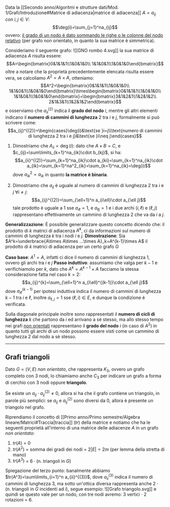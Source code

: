 Data la [[Secondo anno/Algoritmi e strutture dati/Mod. 1/Grafi/Introduzione#Matrice di adiacenza|matrice di adiacenza]] $A=a_{ij}$ con $i,j\in V$:
$$\deg(i)=\sum_{j=1}^na_{ij}$$ovvero: <u>il grado di un nodo è dato sommando le righe o le colonne del nodo relativo</u> (per grafo non orientato, in quanto la sua matrice è simmetrica).

Consideriamo il seguente grafo:
![[GNO rombo 4.svg]]
la sua matrice di adiacenza $A$ risulta essere:
$$A=\begin{bmatrix}0&1&1&1\\1&0&1&0\\
1&1&0&1\\1&0&1&0\end{bmatrix}$$
oltre a notare che la proprietà precedentemente elencata risulta essere vera, se calcoliamo $A^2=A\times A$, otteniamo:
$$A^2=\begin{bmatrix}0&1&1&1\\1&0&1&0\\
1&1&0&1\\1&0&1&0\end{bmatrix}\times\begin{bmatrix}0&1&1&1\\1&0&1&0\\
1&1&0&1\\1&0&1&0\end{bmatrix}=\begin{bmatrix}3&1&2&1\\1&2&1&2\\
2&1&3&1\\1&2&1&2\end{bmatrix}$$
e osserviamo che $a_{ii}^{(2)}$ indica il **grado del nodo** $i$, mentre gli altri elementi indicano il **numero di cammini di lunghezza** $2$ tra $i$ e $j$, formalmente si può scrivere come:
$$a_{ij}^{(2)}=\begin{cases}\deg(i)&\text{se }i=j\\\text{numero di cammini di lunghezza 2 tra i e j}&\text{se }i\neq j\end{cases}$$

1. Dimostriamo che $A_{ii}=\deg(i)$:
dato che $A\times B = C$, e $c_{ij}=\sum\limits_{k=1}^na_{ik}\cdot b_{kj}$, si ha:
$$a_{ii}^{(2)}=\sum_{k=1}^na_{ik}\cdot a_{ki}=\sum_{k=1}^na_{ik}\cdot a_{ik}=\sum_{k=1}^na^2_{ik}=\sum_{k=1}^na_{ik}=\deg(i)$$
dove $a_{ik}^2=a_{ik}$ in quanto **la matrice è binaria**.

2. Dimostriamo che $a_{ij}$ è uguale al numero di cammini di lunghezza $2$ tra $i$ e $j$ $\forall i\neq j$:
$$a_{ij}^{(2)}=\sum_{\ell=1}^n a_{i\ell}\cdot a_{\ell j}$$
tale prodotto è uguale a $1$ sse $a_{i\ell}=1$, e $a_{\ell j}=1$ e i due archi $(i,\ell)$ e $(\ell, j)$ rappresentano effettivamente un cammino di lunghezza $2$ che va da $i$ a $j$.

**Generalizzazione**:
È possibile generalizzare questo concetto dicendo che: il prodotto di $k$ matrici di adiacenza $A^k$, ci da informazioni sul numero di cammini di lunghezza $k$ tra i nodi $i$ e $j$.
**Dimostrazione**:
Sia $A^k=\underbrace{A\times A\times ...\times A}_k=A^{k-1}\times A$ il prodotto di $k$ matrici di adiacenza per un certo grafo $G$

**Caso base**: $A^1=A$, infatti ci dice il numero di cammini di lunghezza $1$, ovvero gli archi tra $i$ e $j$
**Passo induttivo**: assumiamo che valga per $k-1$ e verifichiamolo per $k$, dato che $A^k=A^{k-1}\times A$ facciamo la stessa considerazione fatta nel caso $k=2$:
$$a_{ij}^{k}=\sum_{\ell=1}^n a_{i\ell}^{(k-1)}\cdot a_{\ell j}$$
dove $a_{i\ell}^{(k-1)}$ per ipotesi induttiva indica il numero di cammini di lunghezza $k-1$ tra $i$ e $\ell$, inoltre $a_{\ell, j}=1$ sse $(\ell, i)\in E$, e dunque la condizione è verificata.

Sulla diagonale principale inoltre sono rappresentati il **numero di cicli di lunghezza** $k$ che partono da $i$ ed arrivano a sè stesso, ma allo stesso tempo nei grafi <u>non orientati</u> rappresentano il **grado del nodo** $i$ (in caso di $A^2$) in quanto tutti gli archi di un nodo possono essere visti come un cammino di lunghezza $2$ dal nodo a sè stesso. 

---
## Grafi triangoli
Dato $G=(V,E)$ _non orientato_, che rappresenta $K_3$, ovvero un grafo completo con $3$ nodi, lo chiamiamo anche $C_3$ per indicare un grafo a forma di cerchio con $3$ nodi oppure **triangolo**.

Se esiste un $a_{ij}\cdot a_{ij}^{(2)}\neq 0$, allora si ha che il grafo contiene un triangolo, in parole più semplici: se $a_{ij}$ e $a_{ij}^{(2)}$ sono diversi da $0$, allora è presente un triangolo nel grafo.

Riprendiamo il concetto di [[Primo anno/Primo semestre/Algebra lineare/Matrici#Traccia|traccia]] ($tr$) della matrice e notiamo che ha le seguenti proprietà all'interno di una matrice delle adiacenze $A$ in un grafo _non orientato_:
1. $tr(A)$ = $0$
2. $tr(A^2)$ = somma dei gradi dei nodi = $2|E|=2m$ (per lemma della stretta di mano)
3. $tr(A^3)$ = $6\cdot(\text{n. triangoli in }G)$

Spiegazione del terzo punto:
banalmente abbiamo $tr(A^3)=\sum\limits_{i=1}^n a_{ii}^{(3)}$, dove $a_{ii}^{(3)}$ indica il numero di cammini di lunghezza $3$, ma sotto un'ottica diversa rappresenta anche $2\cdot(\text{n. triangoli in }G\text{ incidenti ad }i)$, segue esempio:
![[Grafo triangolo.svg]]
e quindi se questo vale per un nodo, con tre nodi avremo: $3$ vertici $\cdot$ $2$ rotazioni = $6$.

